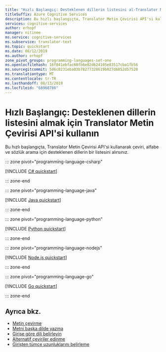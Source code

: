 ```yaml
---
title: "Hızlı Başlangıç: Desteklenen dillerin listesini al-Translator Metin Çevirisi API'si"
titleSuffix: Azure Cognitive Services
description: Bu hızlı başlangıçta, Translator Metin Çevirisi API'si kullanarak çeviri, alfabe ve sözlük arama için desteklenen dillerin bir listesini alırsınız.
services: cognitive-services
author: erhopf
manager: nitinme
ms.service: cognitive-services
ms.subservice: translator-text
ms.topic: quickstart
ms.date: 08/12/2019
ms.author: erhopf
zone_pivot_groups: programming-languages-set-one
ms.openlocfilehash: 16f841ebfac68fb6e02d624105e83517cba1fb56
ms.sourcegitcommit: 5d6c8231eba03b78277328619b027d6852d57520
ms.translationtype: MT
ms.contentlocale: tr-TR
ms.lasthandoff: 08/13/2019
ms.locfileid: "68968786"
---
```

# <a name="quickstart-use-the-translator-text-api-to-get-a-list-of-supported-languages"></a>Hızlı Başlangıç: Desteklenen dillerin listesini almak için Translator Metin Çevirisi API'si kullanın

Bu hızlı başlangıçta, Translator Metin Çevirisi API'si kullanarak çeviri, alfabe ve sözlük arama için desteklenen dillerin bir listesini alırsınız.

::: zone pivot="programming-language-csharp"

[!INCLUDE [C# quickstart](includes/languages-csharp.md)]

::: zone-end

::: zone pivot="programming-language-java"

[!INCLUDE [Java quickstart](includes/languages-java.md)]

::: zone-end

::: zone pivot="programming-language-python"

[!INCLUDE [Python quickstart](includes/languages-python.md)]

::: zone-end

::: zone pivot="programming-language-nodejs"

[!INCLUDE [Node.js quickstart](includes/languages-nodejs.md)]

::: zone-end

::: zone pivot="programming-language-go"

[!INCLUDE [Go quickstart](includes/languages-go.md)]

::: zone-end

## <a name="see-also"></a>Ayrıca bkz.

* [Metin çevirme](quickstart-translate.md)
* [Metni başka dilde yazma](quickstart-transliterate.md)
* [Girişe göre dili belirleyin](quickstart-detect.md)
* [Alternatif çeviriler edinme](quickstart-dictionary.md)
* [Girişten tümce uzunluklarını belirleme](quickstart-sentences.md)
